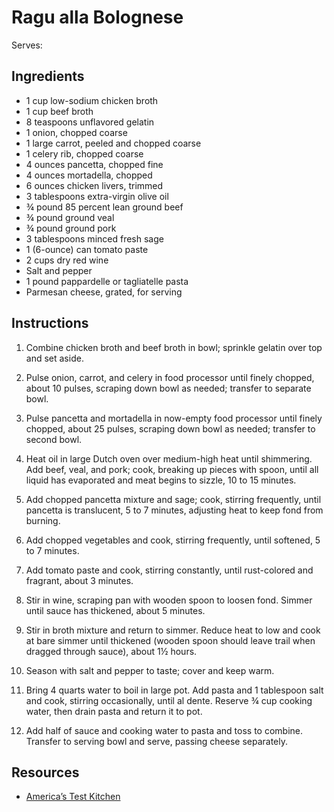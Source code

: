 # Ragu alla Bolognese

Serves:

## Ingredients

* 1 cup low-sodium chicken broth
* 1 cup beef broth
* 8 teaspoons unflavored gelatin
* 1 onion, chopped coarse
* 1 large carrot, peeled and chopped coarse
* 1 celery rib, chopped coarse
* 4 ounces pancetta, chopped fine
* 4 ounces mortadella, chopped
* 6 ounces chicken livers, trimmed
* 3 tablespoons extra-virgin olive oil
* ¾ pound 85 percent lean ground beef
* ¾ pound ground veal
* ¾ pound ground pork
* 3 tablespoons minced fresh sage
* 1 (6-ounce) can tomato paste
* 2 cups dry red wine
* Salt and pepper
* 1 pound pappardelle or tagliatelle pasta
* Parmesan cheese, grated, for serving

## Instructions

1. Combine chicken broth and beef broth in bowl; sprinkle gelatin over top and set aside.

2. Pulse onion, carrot, and celery in food processor until finely chopped, about 10 pulses, scraping down bowl as needed; transfer to separate bowl.

3. Pulse pancetta and mortadella in now-empty food processor until finely chopped, about 25 pulses, scraping down bowl as needed; transfer to second bowl.

4. Heat oil in large Dutch oven over medium-high heat until shimmering. Add beef, veal, and pork; cook, breaking up pieces with spoon, until all liquid has evaporated and meat begins to sizzle, 10 to 15 minutes.

5. Add chopped pancetta mixture and sage; cook, stirring frequently, until pancetta is translucent, 5 to 7 minutes, adjusting heat to keep fond from burning.

6. Add chopped vegetables and cook, stirring frequently, until softened, 5 to 7 minutes.

7. Add tomato paste and cook, stirring constantly, until rust-colored and fragrant, about 3 minutes.

8. Stir in wine, scraping pan with wooden spoon to loosen fond. Simmer until sauce has thickened, about 5 minutes.

9. Stir in broth mixture and return to simmer. Reduce heat to low and cook at bare simmer until thickened (wooden spoon should leave trail when dragged through sauce), about 1½ hours.

10. Season with salt and pepper to taste; cover and keep warm.

11. Bring 4 quarts water to boil in large pot. Add pasta and 1 tablespoon salt and cook, stirring occasionally, until al dente. Reserve ¾ cup cooking water, then drain pasta and return it to pot.

12. Add half of sauce and cooking water to pasta and toss to combine. Transfer to serving bowl and serve, passing cheese separately.

## Resources

* [America’s Test Kitchen](https://www.americastestkitchen.com/recipes/6835-ragu-alla-bolognese)
